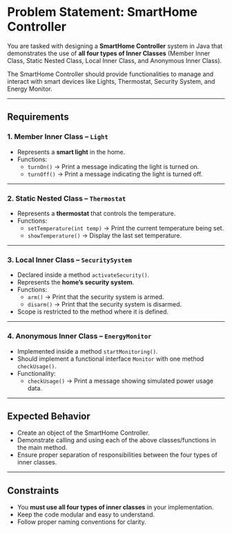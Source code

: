 # Problem Statement: SmartHome Controller

You are tasked with designing a **SmartHome Controller** system in Java that demonstrates the use of **all four types of Inner Classes** (Member Inner Class, Static Nested Class, Local Inner Class, and Anonymous Inner Class).  

The SmartHome Controller should provide functionalities to manage and interact with smart devices like Lights, Thermostat, Security System, and Energy Monitor.

---

## Requirements

### 1. **Member Inner Class** – `Light`
- Represents a **smart light** in the home.
- Functions:
  - `turnOn()` → Print a message indicating the light is turned on.
  - `turnOff()` → Print a message indicating the light is turned off.

---

### 2. **Static Nested Class** – `Thermostat`
- Represents a **thermostat** that controls the temperature.
- Functions:
  - `setTemperature(int temp)` → Print the current temperature being set.
  - `showTemperature()` → Display the last set temperature.

---

### 3. **Local Inner Class** – `SecuritySystem`
- Declared inside a method `activateSecurity()`.
- Represents the **home’s security system**.
- Functions:
  - `arm()` → Print that the security system is armed.
  - `disarm()` → Print that the security system is disarmed.
- Scope is restricted to the method where it is defined.

---

### 4. **Anonymous Inner Class** – `EnergyMonitor`
- Implemented inside a method `startMonitoring()`.
- Should implement a functional interface `Monitor` with one method `checkUsage()`.
- Functionality:
  - `checkUsage()` → Print a message showing simulated power usage data.

---

## Expected Behavior
- Create an object of the SmartHome Controller.
- Demonstrate calling and using each of the above classes/functions in the main method.
- Ensure proper separation of responsibilities between the four types of inner classes.

---

## Constraints
- You **must use all four types of inner classes** in your implementation.
- Keep the code modular and easy to understand.
- Follow proper naming conventions for clarity.
